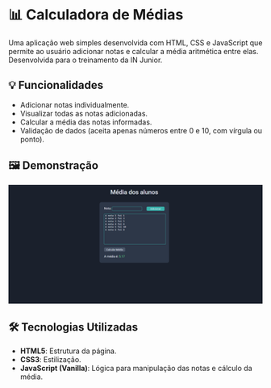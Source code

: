 # 📊 Calculadora de Médias

Uma aplicação web simples desenvolvida com HTML, CSS e JavaScript que permite ao usuário adicionar notas e calcular a média aritmética entre elas. Desenvolvida para o treinamento da IN Junior.

## 💡 Funcionalidades

- Adicionar notas individualmente.
- Visualizar todas as notas adicionadas.
- Calcular a média das notas informadas.
- Validação de dados (aceita apenas números entre 0 e 10, com vírgula ou ponto).

## 🖼️ Demonstração

![Print da tela do projeto Calculadora de Médias](image.png)

## 🛠️ Tecnologias Utilizadas

- **HTML5**: Estrutura da página.
- **CSS3**: Estilização.
- **JavaScript (Vanilla)**: Lógica para manipulação das notas e cálculo da média.
